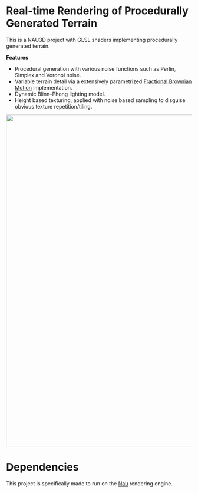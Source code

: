 # Real-time Rendering of Procedurally Generated Terrain

This is a NAU3D project with GLSL shaders implementing procedurally generated terrain.

**Features**

- Procedural generation with various noise functions such as Perlin, Simplex and Voronoi noise.
- Variable terrain detail via a extensively parametrized [Fractional Brownian Motion](https://en.wikipedia.org/wiki/Fractional_Brownian_motion) implementation.
- Dynamic Blinn–Phong lighting model.
- Height based texturing, applied with noise based sampling to disguise obvious texture repetition/tiling.

<p align="center">
    <img src="imgs/ExampleProcedural.gif" width="900" />
</p>

Dependencies
====

This project is specifically made to run on the [Nau](https://github.com/Nau3D/nau) rendering engine.
